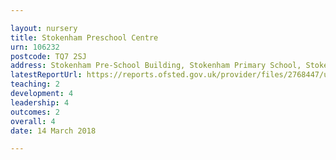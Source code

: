 ```yaml
---

layout: nursery
title: Stokenham Preschool Centre
urn: 106232
postcode: TQ7 2SJ
address: Stokenham Pre-School Building, Stokenham Primary School, Stokenham, Kingsbridge, Devon, TQ7 2SJ
latestReportUrl: https://reports.ofsted.gov.uk/provider/files/2768447/urn/106232.pdf
teaching: 2
development: 4
leadership: 4
outcomes: 2
overall: 4
date: 14 March 2018

---
```


